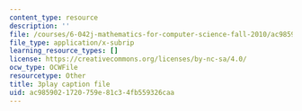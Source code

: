 ```yaml
---
content_type: resource
description: ''
file: /courses/6-042j-mathematics-for-computer-science-fall-2010/ac9859021720759e81c34fb559326caa_SmFwFdESMHI.srt
file_type: application/x-subrip
learning_resource_types: []
license: https://creativecommons.org/licenses/by-nc-sa/4.0/
ocw_type: OCWFile
resourcetype: Other
title: 3play caption file
uid: ac985902-1720-759e-81c3-4fb559326caa
---
```


